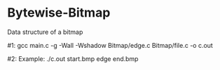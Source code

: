 # Bytewise-Bitmap
Data structure of a bitmap

#1: gcc main.c -g -Wall -Wshadow Bitmap/edge.c Bitmap/file.c -o c.out

#2: Example: ./c.out start.bmp edge end.bmp 
